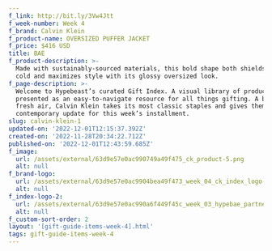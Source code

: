 ```yaml
---
f_link: http://bit.ly/3Vw4Jtt
f_week-number: Week 4
f_brand: Calvin Klein
f_product-name: OVERSIZED PUFFER JACKET
f_price: $416 USD
title: BAE
f_product-description: >-
  Made with sustainably-sourced materials, this bold shape both shields from the
  cold and maximizes style with its glossy oversized look.
f_page-description: >-
  Welcome to Hypebeast’s curated Gift Index. A visual library of products is
  presented as an easy-to-navigate resource for all things gifting. A breath of
  fresh air, Calvin Klein takes its most classic staples and gives them a
  contemporary update for this week’s installment.
slug: calvin-klein-1
updated-on: '2022-12-01T12:15:37.392Z'
created-on: '2022-11-28T20:34:22.712Z'
published-on: '2022-12-01T12:43:59.685Z'
f_image:
  url: /assets/external/63d9e57e0ac990749a49f475_ck_product-5.png
  alt: null
f_brand-logo:
  url: /assets/external/63d9e57e0ac9904bea49f473_week_04_ck_index_logo-black.png
  alt: null
f_index-logo-2:
  url: /assets/external/63d9e57e0ac990a6f449f45c_week_03_hypebae_partner_logo.svg
  alt: null
f_custom-sort-order: 2
layout: '[gift-guide-items-week-4].html'
tags: gift-guide-items-week-4
---
```



